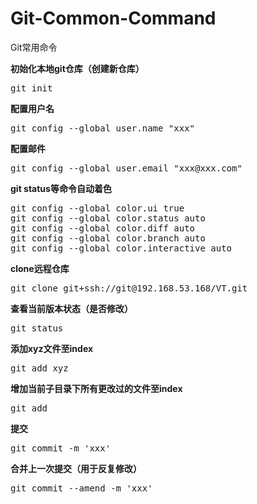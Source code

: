 # Git-Common-Command
Git常用命令

<b>初始化本地git仓库（创建新仓库）</b>
<pre>
git init
</pre>

<b>配置用户名</b>
<pre>git config --global user.name "xxx"</pre>

<b>配置邮件</b>
<pre>git config --global user.email "xxx@xxx.com"</pre>

<b>git status等命令自动着色</b>
<pre>git config --global color.ui true
git config --global color.status auto
git config --global color.diff auto
git config --global color.branch auto
git config --global color.interactive auto</pre>

<b>clone远程仓库</b>
<pre>
git clone git+ssh://git@192.168.53.168/VT.git</pre>

<b>查看当前版本状态（是否修改）</b>
<pre>git status</pre>

<b>添加xyz文件至index</b>
<pre>git add xyz</pre>

<b>增加当前子目录下所有更改过的文件至index</b>
<pre>git add</pre>

<b>提交</b>
<pre>git commit -m 'xxx'</pre>

<b>合并上一次提交（用于反复修改）</b>
<pre>git commit --amend -m 'xxx'</pre>
